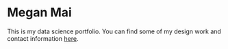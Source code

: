 # Megan Mai

This is my data science portfolio. You can find some of my design work and contact information [here](meganmai.work).
